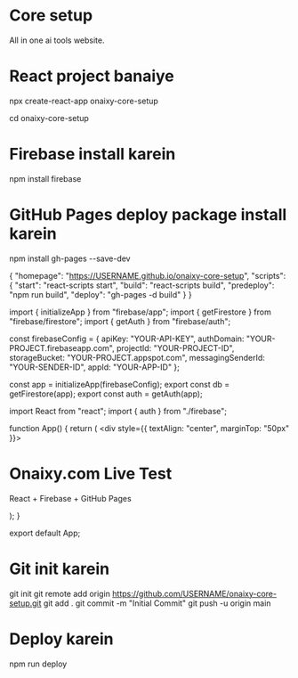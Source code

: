 # Core setup 
All in one ai tools website. 
# React project banaiye
npx create-react-app onaixy-core-setup

cd onaixy-core-setup

# Firebase install karein
npm install firebase

# GitHub Pages deploy package install karein
npm install gh-pages --save-dev

{
  "homepage": "https://USERNAME.github.io/onaixy-core-setup",
  "scripts": {
    "start": "react-scripts start",
    "build": "react-scripts build",
    "predeploy": "npm run build",
    "deploy": "gh-pages -d build"
  }
}

import { initializeApp } from "firebase/app";
import { getFirestore } from "firebase/firestore";
import { getAuth } from "firebase/auth";

const firebaseConfig = {
  apiKey: "YOUR-API-KEY",
  authDomain: "YOUR-PROJECT.firebaseapp.com",
  projectId: "YOUR-PROJECT-ID",
  storageBucket: "YOUR-PROJECT.appspot.com",
  messagingSenderId: "YOUR-SENDER-ID",
  appId: "YOUR-APP-ID"
};

const app = initializeApp(firebaseConfig);
export const db = getFirestore(app);
export const auth = getAuth(app);

import React from "react";
import { auth } from "./firebase";

function App() {
  return (
    <div style={{ textAlign: "center", marginTop: "50px" }}>
      <h1>Onaixy.com Live Test</h1>
      <p>React + Firebase + GitHub Pages</p>
    </div>
  );
}

export default App;

# Git init karein
git init
git remote add origin https://github.com/USERNAME/onaixy-core-setup.git
git add .
git commit -m "Initial Commit"
git push -u origin main

# Deploy karein
npm run deploy
